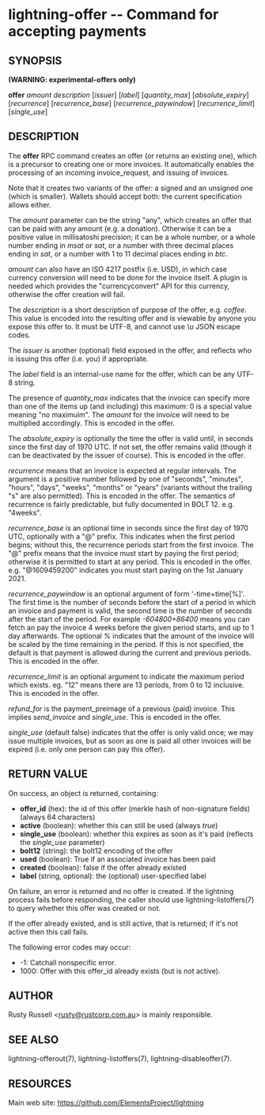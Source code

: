 lightning-offer -- Command for accepting payments
=================================================

SYNOPSIS
--------

**(WARNING: experimental-offers only)**

**offer** *amount* *description* [*issuer*] [*label*] [*quantity\_max*] [*absolute\_expiry*] [*recurrence*] [*recurrence\_base*] [*recurrence\_paywindow*] [*recurrence\_limit*] [*single\_use*]

DESCRIPTION
-----------

The **offer** RPC command creates an offer (or returns an existing
one), which is a precursor to creating one or more invoices.  It
automatically enables the processing of an incoming invoice\_request,
and issuing of invoices.

Note that it creates two variants of the offer: a signed and an
unsigned one (which is smaller).  Wallets should accept both: the
current specification allows either.

The *amount* parameter can be the string "any", which creates an offer
that can be paid with any amount (e.g. a donation).  Otherwise it can
be a positive value in millisatoshi precision; it can be a whole
number, or a whole number ending in *msat* or *sat*, or a number with
three decimal places ending in *sat*, or a number with 1 to 11 decimal
places ending in *btc*.

*amount* can also have an ISO 4217 postfix (i.e. USD), in which case
currency conversion will need to be done for the invoice itself.  A
plugin is needed which provides the "currencyconvert" API for this
currency, otherwise the offer creation will fail.

The *description* is a short description of purpose of the offer,
e.g. *coffee*. This value is encoded into the resulting offer and is
viewable by anyone you expose this offer to. It must be UTF-8, and
cannot use *\\u* JSON escape codes.

The *issuer* is another (optional) field exposed in the offer, and
reflects who is issuing this offer (i.e. you) if appropriate.

The *label* field is an internal-use name for the offer, which can
be any UTF-8 string.

The presence of *quantity\_max* indicates that the
invoice can specify more than one of the items up (and including)
this maximum: 0 is a special value meaning "no maximuim".
The *amount* for the invoice will need to be multiplied
accordingly.  This is encoded in the offer.

The *absolute\_expiry* is optionally the time the offer is valid until,
in seconds since the first day of 1970 UTC.  If not set, the offer
remains valid (though it can be deactivated by the issuer of course).
This is encoded in the offer.

*recurrence* means that an invoice is expected at regular intervals.
The argument is a positive number followed by one of "seconds",
"minutes", "hours", "days", "weeks", "months" or "years" (variants
without the trailing "s" are also permitted).  This is encoded in the
offer.  The semantics of recurrence is fairly predictable, but fully
documented in BOLT 12.  e.g. "4weeks".

*recurrence\_base* is an optional time in seconds since the first day
of 1970 UTC, optionally with a "@" prefix.  This indicates when the
first period begins; without this, the recurrence periods start from
the first invoice.  The "@" prefix means that the invoice must start
by paying the first period; otherwise it is permitted to start at any
period.  This is encoded in the offer.  e.g. "@1609459200" indicates
you must start paying on the 1st January 2021.

*recurrence\_paywindow* is an optional argument of form
'-time+time[%]'.  The first time is the number of seconds before the
start of a period in which an invoice and payment is valid, the second
time is the number of seconds after the start of the period.  For
example *-604800+86400* means you can fetch an pay the invoice 4 weeks
before the given period starts, and up to 1 day afterwards.  The
optional *%* indicates that the amount of the invoice will be scaled
by the time remaining in the period.  If this is not specified, the
default is that payment is allowed during the current and previous
periods.  This is encoded in the offer.

*recurrence\_limit* is an optional argument to indicate the maximum
period which exists.  eg. "12" means there are 13 periods, from 0 to
12 inclusive.  This is encoded in the offer.

*refund\_for* is the payment\_preimage of a previous (paid) invoice.
This implies *send\_invoice* and *single\_use*.  This is encoded in the
offer.

*single\_use* (default false) indicates that the offer is only valid
once; we may issue multiple invoices, but as soon as one is paid all other
invoices will be expired (i.e. only one person can pay this offer).

RETURN VALUE
------------

[comment]: # (GENERATE-FROM-SCHEMA-START)
On success, an object is returned, containing:

- **offer\_id** (hex): the id of this offer (merkle hash of non-signature fields) (always 64 characters)
- **active** (boolean): whether this can still be used (always *true*)
- **single\_use** (boolean): whether this expires as soon as it's paid (reflects the *single\_use* parameter)
- **bolt12** (string): the bolt12 encoding of the offer
- **used** (boolean): True if an associated invoice has been paid
- **created** (boolean): false if the offer already existed
- **label** (string, optional): the (optional) user-specified label

[comment]: # (GENERATE-FROM-SCHEMA-END)

On failure, an error is returned and no offer is created. If the
lightning process fails before responding, the caller should use
lightning-listoffers(7) to query whether this offer was created or
not.

If the offer already existed, and is still active, that is returned;
if it's not active then this call fails.

The following error codes may occur:
- -1: Catchall nonspecific error.
- 1000: Offer with this offer\_id already exists (but is not active).

AUTHOR
------

Rusty Russell <<rusty@rustcorp.com.au>> is mainly responsible.

SEE ALSO
--------

lightning-offerout(7), lightning-listoffers(7), lightning-disableoffer(7).

RESOURCES
---------

Main web site: <https://github.com/ElementsProject/lightning>

[comment]: # ( SHA256STAMP:ea0d06ff5697d92e37b9c737324ed0c10417b5fc2374cde2590c59c48821bc88)
